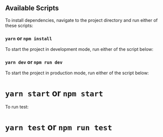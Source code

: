 ## Available Scripts

To install dependencies, navigate to the project directory and run either of these scripts:

### `yarn` or `npm install`

To start the project in development mode, run either of the script below:

### `yarn dev` or `npm run dev`

To start the project in production mode, run either of the script below:

# `yarn start` or `npm start`

To run test:

# `yarn test` or `npm run test`

